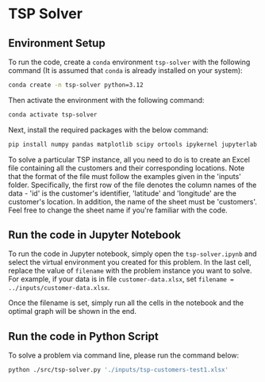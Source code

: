 # TSP Solver

## Environment Setup

To run the code, create a `conda` environment `tsp-solver` with the following command (It is assumed that `conda` is already installed on your system):

```bash
conda create -n tsp-solver python=3.12
```

Then activate the environment with the following command:

```bash
conda activate tsp-solver
```

Next, install the required packages with the below command:

```bash
pip install numpy pandas matplotlib scipy ortools ipykernel jupyterlab openpyxl networkx
```

To solve a particular TSP instance, all you need to do is to create an Excel file containing all the customers and their corresponding locations.
Note that the format of the file must follow the examples given in the 'inputs' folder.
Specifically, the first row of the file denotes the column names of the data - 'id' is the customer's identifier, 'latitude' and 'longitude' are the customer's location.
In addition, the name of the sheet must be 'customers'.
Feel free to change the sheet name if you're familiar with the code.

## Run the code in Jupyter Notebook

To run the code in Jupyter notebook, simply open the `tsp-solver.ipynb` and select the virtual environment you created for this problem.
In the last cell, replace the value of `filename` with the problem instance you want to solve.
For example, if your data is in file `customer-data.xlsx`, set `filename = ../inputs/customer-data.xlsx`.

Once the filename is set, simply run all the cells in the notebook and the optimal graph will be shown in the end.

## Run the code in Python Script

To solve a problem via command line, please run the command below:

```bash
python ./src/tsp-solver.py './inputs/tsp-customers-test1.xlsx'
```
